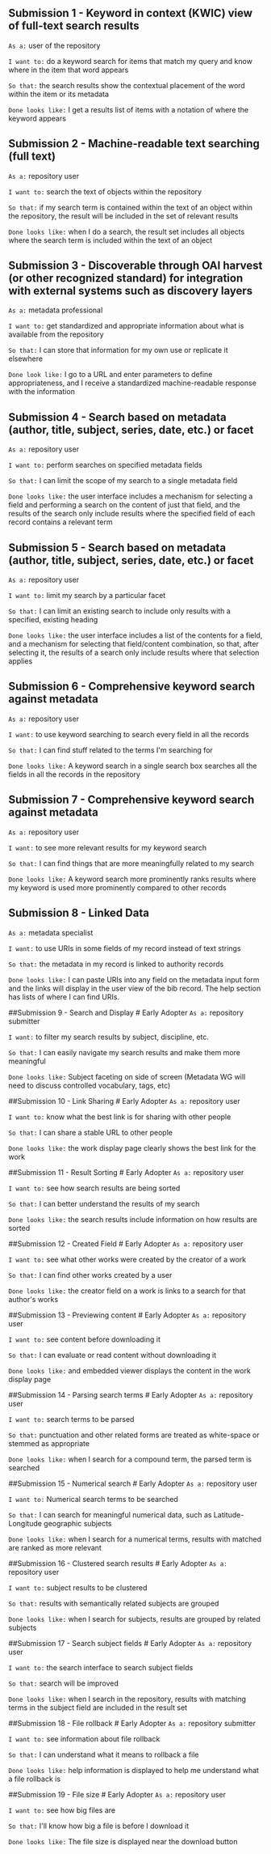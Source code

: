 ## Submission 1 - Keyword in context (KWIC) view of full-text search results
`As a:` user of the repository

`I want to:` do a keyword search for items that match my query and know where in the item that word appears

`So that:` the search results show the contextual placement of the word within the item or its metadata

`Done looks like:` I get a results list of items with a notation of where the keyword appears
	
## Submission 2 - Machine-readable text searching (full text)
`As a:` repository user

`I want to:` search the text of objects within the repository

`So that:` if my search term is contained within the text of an object within the repository, the result will be included in the set of relevant results

`Done looks like:` when I do a search, the result set includes all objects where the search term is included within the text of an object

## Submission 3 - Discoverable through OAI harvest (or other recognized standard) for integration with external systems such as discovery layers
`As a:` metadata professional

`I want to:` get standardized and appropriate information about what is available from the repository

`So that:` I can store that information for my own use or replicate it elsewhere

`Done look like:` I go to a URL and enter parameters to define appropriateness, and I receive a standardized machine-readable response with the information

## Submission 4 - Search based on metadata (author, title, subject, series, date, etc.) or facet
`As a:` repository user

`I want to:` perform searches on specified metadata fields

`So that:` I can limit the scope of my search to a single metadata field

`Done looks like:` the user interface includes a mechanism for selecting a field and performing a search on the content of just that field, and the results of the search only include results where the specified field of each record contains a relevant term

## Submission 5 - Search based on metadata (author, title, subject, series, date, etc.) or facet
`As a:` repository user

`I want to:` limit my search by a particular facet

`So that:` I can limit an existing search to include only results with a specified, existing heading

`Done looks like:` the user interface includes a list of the contents for a field, and a mechanism for selecting that field/content combination, so that, after selecting it, the results of a search only include results where that selection applies

## Submission 6 - Comprehensive keyword search against metadata
`As a:` repository user

`I want:` to use keyword searching to search every field in all the records

`So that:` I can find stuff related to the terms I'm searching for

`Done looks like:` A keyword search in a single search box searches all the fields in all the records in the repository

## Submission 7 - Comprehensive keyword search against metadata
`As a:` repository user

`I want:` to see more relevant results for my keyword search

`So that:` I can find things that are more meaningfully related to my search

`Done looks like:` A keyword search more prominently ranks results where my keyword is used more prominently compared to other records

## Submission 8 - Linked Data
`As a:` metadata specialist

`I want:` to use URIs in some fields of my record instead of text strings

`So that:` the metadata in my record is linked to authority records

`Done looks like:` I can paste URIs into any field on the metadata input form and the links will display in the user view of the bib record. The help section has lists of where I can find URIs.

##Submission 9 - Search and Display \# Early Adopter
`As a:` repository submitter

`I want:` to filter my search results by subject, discipline, etc.

`So that:` I can easily navigate my search results and make them more meaningful

`Done looks like:` Subject faceting on side of screen (Metadata WG will need to discuss controlled vocabulary, tags, etc) 

##Submission 10 - Link Sharing \# Early Adopter
`As a:` repository user

`I want to:` know what the best link is for sharing with other people

`So that:` I can share a stable URL to other people

`Done looks like:` the work display page clearly shows the best link for the work

##Submission 11 - Result Sorting \# Early Adopter
`As a:` repository user

`I want to:` see how search results are being sorted

`So that:` I can better understand the results of my search

`Done looks like:` the search results include information on how results are sorted

##Submission 12 - Created Field \# Early Adopter
`As a:` repository user

`I want to:` see what other works were created by the creator of a work

`So that:` I can find other works created by a user

`Done looks like:` the creator field on a work is links to a search for that author's works

##Submission 13 - Previewing content \# Early Adopter
`As a:` repository user

`I want to:` see content before downloading it

`So that:` I can evaluate or read content without downloading it

`Done looks like:` and embedded viewer displays the content in the work display page

##Submission 14 - Parsing search terms \# Early Adopter
`As a:` repository user

`I want to:` search terms to be parsed

`So that:` punctuation and other related forms are treated as 
white-space or stemmed as appropriate

`Done looks like:` when I search for a compound term, the parsed term is searched

##Submission 15 - Numerical search \# Early Adopter
`As a:` repository user

`I want to:` Numerical search terms to be searched

`So that:` I can search for meaningful numerical data, such as 
Latitude-Longitude geographic subjects

`Done looks like:` when I search for a numerical terms, results with matched are ranked as more relevant

##Submission 16 - Clustered search results \# Early Adopter
`As a:` repository user

`I want to:` subject results to be clustered

`So that:` results with semantically related subjects are grouped

`Done looks like:` when I search for subjects, results are grouped by related subjects

##Submission 17 - Search subject fields \# Early Adopter
`As a:` repository user

`I want to:` the search interface to search subject fields

`So that:` search will be improved

`Done looks like:` when I search in the repository, results with matching terms in the subject field are included in the result set

##Submission 18 - File rollback \# Early Adopter
`As a:` repository submitter

`I want to:` see information about file rollback

`So that:` I can understand what it means to rollback a file

`Done looks like:` help information is displayed to help me understand what a file rollback is

##Submission 19 - File size \# Early Adopter
`As a:` repository user

`I want to:` see how big files are

`So that:` I'll know how big a file is before I download it

`Done looks like:` The file size is displayed near the download button
	

